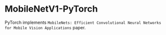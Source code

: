 # MobileNetV1-PyTorch
PyTorch implements `MobileNets: Efficient Convolutional Neural Networks for Mobile Vision Applications` paper.
